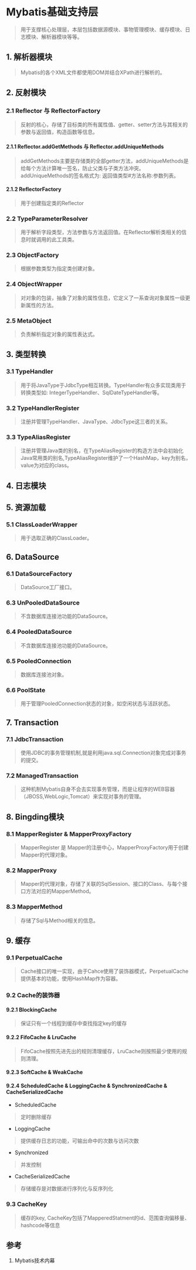 # Mybatis基础支持层
> 用于支撑核心处理层，本层包括数据源模块、事物管理模块、缓存模块、日志模块、解析器模块等等。
## 1. 解析器模块
> Mybatis的各个XML文件都使用DOM并结合XPath进行解析的。
## 2. 反射模块
### 2.1 Reflector 与 ReflectorFactory
> 反射的核心，存储了目标类的所有属性值、getter、setter方法与其相关的参数与返回值，构造函数等信息。
#### 2.1.1 Reflector.addGetMethods 与 Reflector.addUniqueMethods
> addGetMethods主要是存储类的全部getter方法，addUniqueMethods是给每个方法计算唯一签名，防止父类与子类方法冲突。
> addUniqueMethods的签名格式为: 返回值类型#方法名称:参数列表。
#### 2.1.2 ReflectorFactory
> 用于创建指定类的Reflector
### 2.2 TypeParameterResolver
> 用于解析字段类型，方法参数与方法返回值。在Reflector解析类相关的信息时就调用的此工具类。
### 2.3 ObjectFactory
> 根据参数类型为指定类创建对象。
### 2.4 ObjectWrapper
> 对对象的包装，抽象了对象的属性信息，它定义了一系查询对象属性一级更新属性的方法。
### 2.5 MetaObject
> 负责解析指定对象的属性表达式。
## 3. 类型转换
### 3.1 TypeHandler
> 用于将JavaType于JdbcType相互转换。TypeHandler有众多实现类用于转换类型如: IntegerTypeHandler、SqlDateTypeHandler等。
### 3.2 TypeHandlerRegister
> 注册并管理TypeHandler、JavaType、JdbcType这三者的关系。
### 3.3 TypeAliasRegister
> 注册并管理Java类的别名，在TypeAliasRegister的构造方法中会初始化Java常用类的别名,TypeAliasRegister维护了一个HashMap，key为别名，value为对应的class。
## 4. 日志模块
## 5. 资源加载
### 5.1 ClassLoaderWrapper
> 用于选取正确的ClassLoader。
## 6. DataSource
### 6.1 DataSourceFactory
> DataSource工厂接口。
### 6.3 UnPooledDataSource
> 不含数据库连接池功能的DataSource。
### 6.4 PooledDataSource
> 不含数据库连接池功能的DataSource。
### 6.5 PooledConnection
> 数据库连接池对象。
### 6.6 PoolState
> 用于管理PooledConnection状态的对象，如空闲状态与活跃状态。
## 7. Transaction
### 7.1 JdbcTransaction
> 使用JDBC的事务管理机制,就是利用java.sql.Connection对象完成对事务的提交。
### 7.2 ManagedTransaction
> 这种机制Mybatis自身不会去实现事务管理，而是让程序的WEB容器（JBOSS,WebLogic,Tomcat）来实现对事务的管理。
## 8. Bingding模块
### 8.1 MapperRegister & MapperProxyFactory
> MapperRegister 是 Mapper的注册中心，MapperProxyFactory用于创建Mapper的代理对象。
### 8.2 MapperProxy
> Mapper的代理对象，存储了关联的SqlSession、接口的Class、与每个接口方法对应的MapperMethod。
### 8.3 MapperMethod
> 存储了Sql与Method相关的信息。
## 9. 缓存
### 9.1  PerpetualCache
> Cache接口的唯一实现，由于Cahce使用了装饰器模式，PerpetualCache提供基本的功能，使用HashMap作为容器。
### 9.2 Cache的装饰器
#### 9.2.1 BlockingCache
> 保证只有一个线程到缓存中查找指定key的缓存
#### 9.2.2 FifoCache & LruCache
> FifoCache按照先进先出的规则清理缓存，LruCache则按照最少使用的规则清理。
#### 9.2.3 SoftCache & WeakCache
#### 9.2.4 ScheduledCache & LoggingCache & SynchronizedCache & CacheSerializedCache
* ScheduledCache
> 定时删除缓存
* LoggingCache
> 提供缓存日志的功能，可输出命中的次数与访问次数
* Synchronized
> 并发控制
* CacheSerializedCache
> 存储缓存是对数据进行序列化与反序列化
### 9.3 CacheKey
> 缓存的key, CacheKey包括了MapperedStatment的id、范围查询偏移量、hashcode等信息

## 参考
1. Mybatis技术内幕


